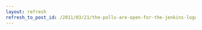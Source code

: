 ```yaml
---
layout: refresh
refresh_to_post_id: /2011/03/21/the-polls-are-open-for-the-jenkins-logo-contest
---
```

